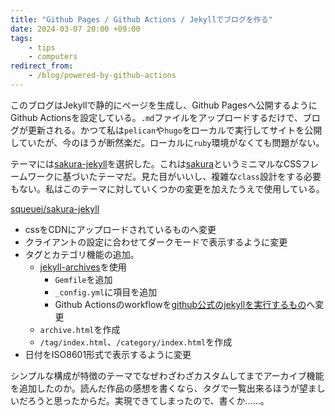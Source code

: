 ```yaml
---
title: "Github Pages / Github Actions / Jekyllでブログを作る"
date: 2024-03-07 20:00 +09:00
tags:
    - tips
    - computers
redirect_from:
    - /blog/powered-by-github-actions
---
```


このブログはJekyllで静的にページを生成し、Github Pagesへ公開するようにGithub Actionsを設定している。`.md`ファイルをアップロードするだけで、ブログが更新される。かつて私は`pelican`や`hugo`をローカルで実行してサイトを公開していたが、今のほうが断然楽だ。ローカルに`ruby`環境がなくても問題がない。

テーマには[sakura-jekyll](https://github.com/oxalorg/sakura-jekyll)を選択した。これは[sakura](https://github.com/oxalorg/sakura)というミニマルなCSSフレームワークに基づいたテーマだ。見た目がいいし、複雑な`class`設計をする必要もない。私はこのテーマに対していくつかの変更を加えたうえで使用している。

[squeuei/sakura-jekyll](https://github.com/squeuei/sakura-jekyll)

- cssをCDNにアップロードされているものへ変更
- クライアントの設定に合わせてダークモードで表示するように変更
- タグとカテゴリ機能の追加。
    - [jekyll-archives](https://github.com/jekyll/jekyll-archives)を使用
        - `Gemfile`を追加
        - `_config.yml`に項目を追加
        - Github Actionsのworkflowを[github公式のjekyllを実行するもの](https://github.com/squeuei/squeuei.github.io/blob/main/.github/workflows/jekyll.yml)へ変更
    - `archive.html`を作成
    - `/tag/index.html`、`/category/index.html`を作成
- 日付をISO8601形式で表示するように変更

シンプルな構成が特徴のテーマでなぜわざわざカスタムしてまでアーカイブ機能を追加したのか。読んだ作品の感想を書くなら、タグで一覧出来るほうが望ましいだろうと思ったからだ。実現できてしまったので、書くか……。
